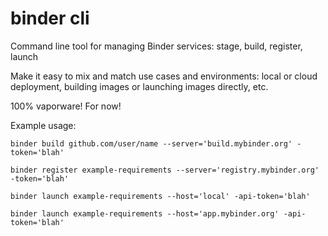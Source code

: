 # binder cli

Command line tool for managing Binder services: stage, build, register, launch

Make it easy to mix and match use cases and environments: local or cloud deployment, building images or launching images directly, etc.

100% vaporware! For now!

Example usage:

```
binder build github.com/user/name --server='build.mybinder.org' -token='blah'
```

```
binder register example-requirements --server='registry.mybinder.org' -token='blah'
```

```
binder launch example-requirements --host='local' -api-token='blah'
```

```
binder launch example-requirements --host='app.mybinder.org' -api-token='blah'
```
